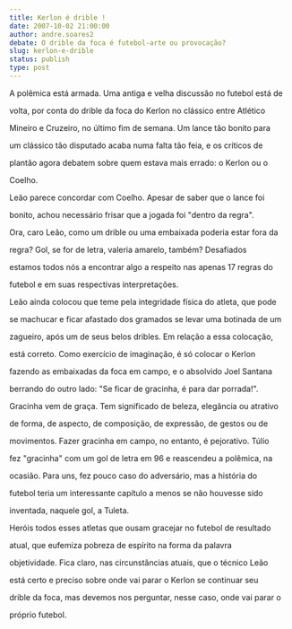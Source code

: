 ```yaml
---
title: Kerlon é drible !
date: 2007-10-02 21:00:00
author: andre.soares2
debate: O drible da foca é futebol-arte ou provocação?
slug: kerlon-e-drible
status: publish 
type: post
---
```


A polêmica está armada. Uma antiga e velha discussão no futebol está de  

volta, por conta do drible da foca do Kerlon no clássico entre Atlético  

Mineiro e Cruzeiro, no último fim de semana. Um lance tão bonito para  

um clássico tão disputado acaba numa falta tão feia, e os críticos de  

plantão agora debatem sobre quem estava mais errado: o Kerlon ou o  

Coelho.   

  

Leão parece concordar com Coelho. Apesar de saber que o lance foi  

bonito, achou necessário frisar que a jogada foi "dentro da regra".  

Ora, caro Leão, como um drible ou uma embaixada poderia estar fora da  

regra? Gol, se for de letra, valeria amarelo, também? Desafiados  

estamos todos nós a encontrar algo a respeito nas apenas 17 regras do  

futebol e em suas respectivas interpretações.   

  

Leão ainda colocou que teme pela integridade física do atleta, que pode  

se machucar e ficar afastado dos gramados se levar uma botinada de um  

zagueiro, após um de seus belos dribles. Em relação a essa colocação,  

está correto. Como exercício de imaginação, é só colocar o Kerlon  

fazendo as embaixadas da foca em campo, e o absolvido Joel Santana  

berrando do outro lado: "Se ficar de gracinha, é para dar porrada!".   

  

Gracinha vem de graça. Tem significado de beleza, elegância ou atrativo  

de forma, de aspecto, de composição, de expressão, de gestos ou de  

movimentos. Fazer gracinha em campo, no entanto, é pejorativo. Túlio  

fez "gracinha" com um gol de letra em 96 e reascendeu a polêmica, na  

ocasião. Para uns, fez pouco caso do adversário, mas a história do  

futebol teria um interessante capítulo a menos se não houvesse sido  

inventada, naquele gol, a Tuleta.   

  

Heróis todos esses atletas que ousam gracejar no futebol de resultado  

atual, que eufemiza pobreza de espírito na forma da palavra  

objetividade. Fica claro, nas circunstâncias atuais, que o técnico Leão  

está certo e preciso sobre onde vai parar o Kerlon se continuar seu  

drible da foca, mas devemos nos perguntar, nesse caso, onde vai parar o  

próprio futebol.   

